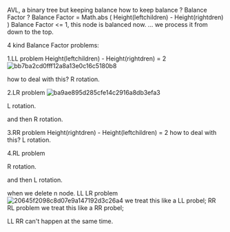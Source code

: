 AVL, a binary tree but keeping balance
how to keep balance ?
Balance Factor ?
Balance Factor = Math.abs ( Height(leftchildren) - Height(rightdren) )
Balance Factor <= 1,  this node is balanced now.
... we process it from down to the top.


4 kind Balance Factor problems:

1.LL problem  Height(leftchildren) - Height(rightdren) = 2
![bb7ba2cd0fff12a8a13e0c16c5180b8](https://user-images.githubusercontent.com/24481784/163669644-992d1323-9f85-42b0-83f5-bf566db59438.png)

how to deal with this?
R rotation.



2.LR problem
![ba9ae895d285cfe14c2916a8db3efa3](https://user-images.githubusercontent.com/24481784/163669651-e1c195a9-9359-4d11-8353-932f53386333.png)

L rotation.

and then R rotation.


3.RR problem  Height(rightdren) - Height(leftchildren) = 2
how to deal with this?
L rotation.

4.RL problem

R rotation.

and then L rotation.

when we delete n node.
LL LR problem
![20645f2098c8d07e9a147192d3c26a4](https://user-images.githubusercontent.com/24481784/163670037-49d44f30-72b0-4ada-b5a8-545df8fcca9c.png)
we treat this like a LL probel;
RR RL  problem
we treat this like a RR probel;

LL RR can't happen at the same time.


